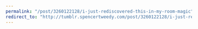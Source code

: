 ```yaml
---
permalink: "/post/3260122128/i-just-rediscovered-this-in-my-room-magic"
redirect_to: "http://tumblr.spencertweedy.com/post/3260122128/i-just-rediscovered-this-in-my-room-magic"
---
```


